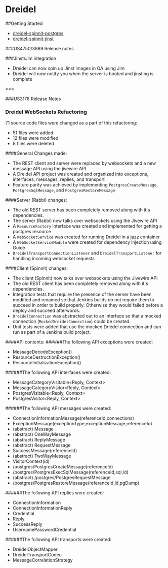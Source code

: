 Dreidel
=======

##Getting Started

+ [dreidel-spinnit-postgres](dreidel-spinnit-postgres)
+ [dreidel-spinnit-jinst](dreidel-spinnit-jinst)



###US4750/3989 Release notes

###Jinst/Jim integration

+ Dreidel can now spin up Jinst images in QA using Jim
+ Dreidel will now notify you when the server is booted and jinsting is complete

===

###US3176 Release Notes


### Dreidel WebSockets Refactoring


71 source code files were changed as a part of this refactoring:

 - 51 files were added
 - 12 files were modified
 - 8 files were deleted
 
####General Changes made:
- The REST client and server were replaced by websockets and a new message API using the jivewire API
- A Dreidel API project was created and organized into exceptions, interfaces, messages, replies, and transport
- Feature parity was achieved by implementing `PostgresCreateMessage`, `PostgresSqlMessage`, and `PostgresRestoreMessage`

####Server (Rabbi) changes:
- The old REST server has been completely removed along with it's dependencies.
- The server (Rabbi) now talks over websockets using the Jivewire API
- A `ResourceFactory` interface was created and implemented for getting a postgres resource
- A `WebSocketService` was created for running Dreidel in a jazz container
- A `WebSocketServiceModule` were created for dependency injection using Guice
- `DreidelTransportConnectionListener` and `DreidelTransportListener` for handling incoming websocket requests

####Client (Spinnit) changes:
- The client (Spinnit) now talks over websockets using the Jivewire API
- The old REST client has been completely removed along with it's dependencies.
- Integration tests that require the presence of the server have been modified and renamed so that Jenkins builds do not require them to succeed in order to build properly. Otherwise they would failed before a deploy and succeed afterwords.
- `DreidelConnection` was abstracted out to an interface so that a mocked connection (`MockedDreidelConnection`) could be created.
- Unit tests were added that use the mocked Driedel connection and can run as part of a Jenkins build project.

####API contents:
######The following API exceptions were created: 
 * MessageDecodeException()
 * ResourceDestructionException()
 * ResourceInitializationException()    

######The following API interfaces were created:
 * MessageCategoryVisitable<Reply, Context>
 * MessageCategoryVisitor<Reply, Context>
 * PostgresVisitable<Reply, Context>
 * PostgresVisitor<Reply, Context>      

######The following API messages were created:
 * ConnectionInformationMessage(referenceId,connections)
 * ExceptionMessage(exceptionType,exceptionMessage,referenceId)
 * (abstract) Message
 * (abstract) OneWayMessage
 * (abstract) ReplyMessage
 * (abstract) RequestMessage
 * SuccessMessage(referenceId)
 * (abstract) TwoWayMessage
 * VisitorContext(id)
 * /postgres/PostgresCreateMessage(referenceId)
 * /postgres/PostgresExecSqlMessage(referenceId,sql,id)
 * (abstract) /postgres/PostgresRequestMessage
 * /postgres/PostgresRestoreMessage(referenceId,id,pgDump)  

######The following API replies were created:  
 * ConnectionInformation
 * ConnectionInformationReply
 * Credential
 * Reply
 * SuccessReply
 * UsernamePasswordCredential

######The following API transports were created:
 * DreidelObjectMapper
 * DreidelTransportCodec
 * MessageCorrelationStrategy
